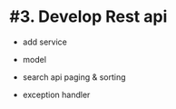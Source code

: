 # #3. Develop Rest api

* add service


* model 


* search api paging & sorting

* exception handler